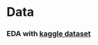 # Data

### EDA with [kaggle dataset](https://www.kaggle.com/competitions/instacart-market-basket-analysis/data)
